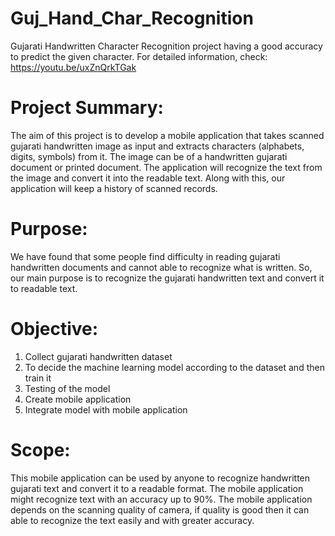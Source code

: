 # Guj_Hand_Char_Recognition
Gujarati Handwritten Character Recognition project having a good accuracy to predict the given character.
For detailed information, check: https://youtu.be/uxZnQrkTGak

# Project Summary:
The aim of this project is to develop a mobile application that takes scanned gujarati handwritten image as input and extracts characters (alphabets, digits, symbols) from it. The
image can be of a handwritten gujarati document or printed document. The application will recognize the text from the image and convert it into the readable text. Along with this, our application will keep a history of scanned records.

# Purpose:
We have found that some people find difficulty in reading gujarati handwritten documents and cannot able to recognize what is written. So, our main purpose is to recognize the gujarati handwritten text and convert it to readable text.

# Objective:
1. Collect gujarati handwritten dataset
2. To decide the machine learning model according to the dataset and then train it
3. Testing of the model
4. Create mobile application
5. Integrate model with mobile application

# Scope:
This mobile application can be used by anyone to recognize handwritten gujarati text and convert it to a readable format. The mobile application might recognize text with an accuracy up to 90%. The mobile application depends on the scanning quality of camera, if quality is good then it can able to recognize the text easily and with greater accuracy.
